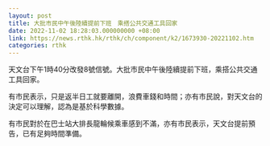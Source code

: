 ```yaml
---
layout: post
title: 大批市民中午後陸續提前下班　乘搭公共交通工具回家
date: 2022-11-02 18:28:03.000000000 +08:00
link: https://news.rthk.hk/rthk/ch/component/k2/1673930-20221102.htm
categories: rthk
---
```


天文台下午1時40分改發8號信號。大批市民中午後陸續提前下班，乘搭公共交通工具回家。

有市民表示，只是返半日工就要離開，浪費車錢和時間；亦有市民說，對天文台的決定可以理解，認為是基於科學數據。

有市民對於在巴士站大排長龍輪候乘車感到不滿，亦有市民表示，天文台提前預告，已有足夠時間準備。
